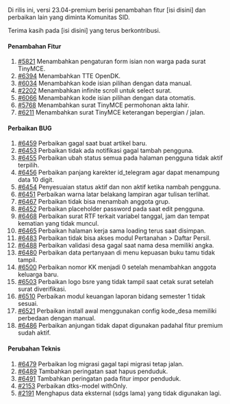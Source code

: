 Di rilis ini, versi 23.04-premium berisi penambahan fitur [isi disini] dan perbaikan lain yang diminta Komunitas SID.

Terima kasih pada [isi disini] yang terus berkontribusi.

#### Penambahan Fitur

1. [#5821](https://github.com/OpenSID/OpenSID/issues/5821) Menambahkan pengaturan form isian non warga pada surat TinyMCE.
2. [#6394](https://github.com/OpenSID/OpenSID/issues/6394) Menambahkan TTE OpenDK.
3. [#6034](https://github.com/OpenSID/OpenSID/issues/6034) Menambahkan kode isian pilihan dengan data manual.
4. [#2202](https://github.com/OpenSID/premium/issues/2202) Menambahkan infinite scroll untuk select surat.
5. [#6066](https://github.com/OpenSID/OpenSID/issues/6066) Menambahkan kode isian pilihan dengan data otomatis.
6. [#5768](https://github.com/OpenSID/OpenSID/issues/5768) Menambahkan surat TinyMCE permohonan akta lahir.
7. [#6211](https://github.com/OpenSID/OpenSID/issues/6211) Menambahkan surat TinyMCE keterangan bepergian / jalan.

#### Perbaikan BUG

1. [#6459](https://github.com/OpenSID/OpenSID/issues/6459) Perbaikan gagal saat buat artikel baru.
2. [#6453](https://github.com/OpenSID/OpenSID/issues/6453) Perbaikan tidak ada notifikasi gagal tambah pengguna.
3. [#6455](https://github.com/OpenSID/OpenSID/issues/6455) Perbaikan ubah status semua pada halaman pengguna tidak aktif terpilih.
4. [#6456](https://github.com/OpenSID/OpenSID/issues/6456) Perbaikan panjang karekter id_telegram agar dapat menampung data 10 digit.
5. [#6454](https://github.com/OpenSID/OpenSID/issues/6454) Penyesuaian status aktif dan non aktif ketika nambah pengguna.
6. [#6451](https://github.com/OpenSID/OpenSID/issues/6451) Perbaikan warna latar belakang lampiran agar tulisan terlihat.
7. [#6467](https://github.com/OpenSID/OpenSID/issues/6467) Perbaikan tidak bisa menambah anggota grup.
8. [#6452](https://github.com/OpenSID/OpenSID/issues/6452) Perbaikan placeholder password pada saat edit pengguna.
9. [#6468](https://github.com/OpenSID/OpenSID/issues/6468) Perbaikan surat RTF terkait variabel tanggal, jam dan tempat kematian yang tidak muncul.
10. [#6465](https://github.com/OpenSID/OpenSID/issues/6465) Perbaikan halaman kerja sama loading terus saat disimpan.
11. [#6483](https://github.com/OpenSID/OpenSID/issues/6483) Perbaikan tidak bisa akses modul Pertanahan > Daftar Persil.
12. [#6488](https://github.com/OpenSID/OpenSID/issues/6488) Perbaikan validasi desa gagal saat nama desa memiliki angka.
13. [#6480](https://github.com/OpenSID/OpenSID/issues/6480) Perbaikan data pertanyaan di menu kepuasan buku tamu tidak tampil.
14. [#6500](https://github.com/OpenSID/OpenSID/issues/6500) Perbaikan nomor KK menjadi 0 setelah menambahkan anggota keluarga baru.
15. [#6503](https://github.com/OpenSID/OpenSID/issues/6503) Perbaikan logo bsre yang tidak tampil saat cetak surat setelah surat diverifikasi.
16. [#6510](https://github.com/OpenSID/OpenSID/issues/6510) Perbaikan modul keuangan laporan bidang semester 1 tidak sesuai.
17. [#6521](https://github.com/OpenSID/OpenSID/issues/6521) Perbaikan install awal menggunakan config kode_desa memiliki perbedaan dengan manual.
18. [#6486](https://github.com/OpenSID/OpenSID/issues/6486) Perbaikan anjungan tidak dapat digunakan padahal fitur premium sudah aktif.

#### Perubahan Teknis

1. [#6479](https://github.com/OpenSID/OpenSID/issues/6479) Perbaikan log migrasi gagal tapi migrasi tetap jalan.
2. [#6489](https://github.com/OpenSID/OpenSID/issues/6489) Tambahkan peringatan saat hapus penduduk.
3. [#6491](https://github.com/OpenSID/OpenSID/issues/6491) Tambahkan peringatan pada fitur impor penduduk.
4. [#2153](https://github.com/OpenSID/premium/issues/2153) Perbaikan dtks-model withOnly.
5. [#2191](https://github.com/OpenSID/premium/issues/2191) Menghapus data eksternal (sdgs lama) yang tidak digunakan lagi.
